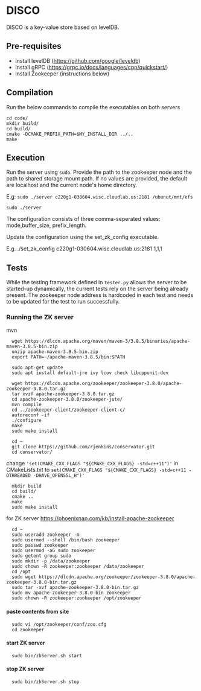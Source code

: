 # DISCO
DISCO is a key-value store based on levelDB.

## Pre-requisites

- Install levelDB (https://github.com/google/leveldb)
- Install gRPC (https://grpc.io/docs/languages/cpp/quickstart/)
- Install Zookeeper (instructions below)

## Compilation

Run the below commands to compile the executables on both servers

  ```
  cd code/
  mkdir build/  
  cd build/  
  cmake -DCMAKE_PREFIX_PATH=$MY_INSTALL_DIR ../..  
  make 
```
## Execution

Run the server using `sudo`. Provide the path to the zookeeper node and the path to shared storage mount path. If no values are provided, the default are localhost and the current node's home directory.

E.g:
`sudo ./server c220g1-030604.wisc.cloudlab.us:2181 /ubunut/mnt/efs`

`sudo ./server`

The configuration consists of three comma-seperated values: mode,buffer\_size, prefix\_length. 

Update the configuration using the set\_zk\_config executable.

E.g. ./set\_zk\_config c220g1-030604.wisc.cloudlab.us:2181 1,1,1

## Tests
While the testing framework defined in `tester.py` allows  the server to be started-up dynamically, the current tests rely on the server being already present. The zookeeper node address is hardcoded in each test and needs to be updated for the test to run successfully.

### Running the ZK server

mvn
```
  wget https://dlcdn.apache.org/maven/maven-3/3.8.5/binaries/apache-maven-3.8.5-bin.zip
  unzip apache-maven-3.8.5-bin.zip
  export PATH=~/apache-maven-3.8.5/bin:$PATH

  sudo apt-get update
  sudo apt install default-jre ivy lcov check libcppunit-dev

  wget https://dlcdn.apache.org/zookeeper/zookeeper-3.8.0/apache-zookeeper-3.8.0.tar.gz
  tar xvzf apache-zookeeper-3.8.0.tar.gz
  cd apache-zookeeper-3.8.0/zookeeper-jute/
  mvn compile
  cd ../zookeeper-client/zookeeper-client-c/
  autoreconf -if
  ./configure
  make
  sudo make install

  cd ~
  git clone https://github.com/rjenkins/conservator.git
  cd conservator/
```
change 
``` 'set(CMAKE_CXX_FLAGS "${CMAKE_CXX_FLAGS} -std=c++11")' ``` in CMakeLists.txt to 
```set(CMAKE_CXX_FLAGS "${CMAKE_CXX_FLAGS} -std=c++11 -DTHREADED -DHAVE_OPENSSL_H")'```

```
  mkdir build
  cd build/
  cmake ..
  make
  sudo make install
```
  for ZK server
  https://phoenixnap.com/kb/install-apache-zookeeper
```
  cd ~
  sudo useradd zookeeper -m
  sudo usermod --shell /bin/bash zookeeper
  sudo passwd zookeeper
  sudo usermod -aG sudo zookeeper
  sudo getent group sudo
  sudo mkdir -p /data/zookeeper
  sudo chown -R zookeeper:zookeeper /data/zookeeper
  cd /opt
  sudo wget https://dlcdn.apache.org/zookeeper/zookeeper-3.8.0/apache-zookeeper-3.8.0-bin.tar.gz
  sudo tar -xvf apache-zookeeper-3.8.0-bin.tar.gz 
  sudo mv apache-zookeeper-3.8.0-bin zookeeper
  sudo chown -R zookeeper:zookeeper /opt/zookeeper
```
#### paste contents from site
```
  sudo vi /opt/zookeeper/conf/zoo.cfg
  cd zookeeper
```
#### start ZK server
```
  sudo bin/zkServer.sh start
```
#### stop ZK server 
```
  sudo bin/zkServer.sh stop
```
